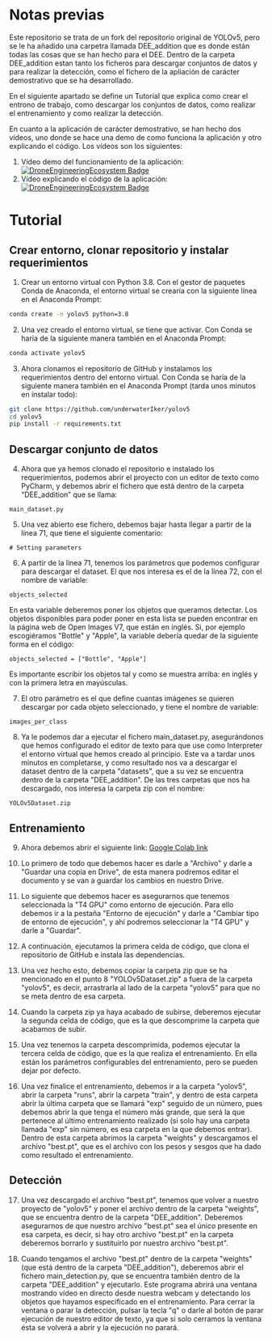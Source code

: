 # Notas previas
Este repositorio se trata de un fork del repositorio original de YOLOv5, pero se le ha añadido una carpetra llamada DEE_addition que es donde están todas las cosas que se han hecho para el DEE.
Dentro de la carpeta DEE_addition estan tanto los ficheros para descargar conjuntos de datos y para realizar la detección, como el fichero de la apliación de carácter demostrativo que se ha desarrollado.

En el siguiente apartado se define un Tutorial que explica como crear el entrono de trabajo, como descargar los conjuntos de datos, como realizar el entrenamiento y como realizar la detección.

En cuanto a la aplicación de carácter demostrativo, se han hecho dos vídeos, uno donde se hace una demo de como funciona la aplicación y otro explicando el código. Los vídeos son los siguientes:
1. Vídeo demo del funcionamiento de la aplicación: [![DroneEngineeringEcosystem Badge](https://img.shields.io/badge/DEE-Desktop-demo_app-pink.svg)](https://youtu.be/aim2eN5mdiw)
3. Vídeo explicando el código de la aplicación:  [![DroneEngineeringEcosystem Badge](https://img.shields.io/badge/DEE-Desktop-code_app-pink.svg)](https://youtu.be/SGYTs5_liOM)



# Tutorial

## Crear entorno, clonar repositorio y instalar requerimientos

1. Crear un entorno virtual con Python 3.8. 
Con el gestor de paquetes Conda de Anaconda, el entorno virtual se crearía con la siguiente línea en el Anaconda Prompt:
```bash
conda create -n yolov5 python=3.8
```

2. Una vez creado el entorno virtual, se tiene que activar. 
Con Conda se haría de la siguiente manera también en el Anaconda Prompt:
```bash
conda activate yolov5
```

3. Ahora clonamos el repositorio de GitHub y instalamos los requerimientos dentro del entorno virtual. Con Conda se haría de la siguiente manera también en el Anaconda Prompt (tarda unos minutos en instalar todo):
```bash
git clone https://github.com/underwaterIker/yolov5
cd yolov5
pip install -r requirements.txt
```

## Descargar conjunto de datos

4. Ahora que ya hemos clonado el repositorio e instalado los requerimientos, podemos abrir el proyecto con un editor de texto como PyCharm, y debemos abrir el fichero que está dentro de la carpeta “DEE\_addition” que se llama:
```
main_dataset.py
```

5. Una vez abierto ese fichero, debemos bajar hasta llegar a partir de la línea 71, que tiene el siguiente comentario:
```
# Setting parameters
```

6. A partir de la línea 71, tenemos los parámetros que podemos configurar para descargar el dataset. El que nos interesa es el de la línea 72, con el nombre de variable:
```
objects_selected
```
En esta variable deberemos poner los objetos que queramos detectar. Los objetos disponibles para poder poner en esta lista se pueden encontrar en la página web de Open Images V7, que están en inglés.
Si, por ejemplo escogiéramos "Bottle" y "Apple", la variable debería quedar de la siguiente forma en el código:
```
objects_selected = ["Bottle", "Apple"]
```
Es importante escribir los objetos tal y como se muestra arriba: en inglés y con la primera letra en mayúsculas.

7. El otro parámetro es el que define cuantas imágenes se quieren descargar por cada objeto seleccionado, y tiene el nombre de variable:
```
images_per_class
```

8. Ya le podemos dar a ejecutar el fichero main_dataset.py, asegurándonos que hemos configurado el editor de texto para que use como Interpreter el entorno virtual que hemos creado al principio.
Este va a tardar unos minutos en completarse, y como resultado nos va a descargar el dataset dentro de la carpeta "datasets", que a su vez se encuentra dentro de la carpeta "DEE\_addition". De las tres carpetas que nos ha descargado, nos interesa la carpeta zip con el nombre:
```
YOLOv5Dataset.zip
```


## Entrenamiento

9. Ahora debemos abrir el siguiente link: [Google Colab link](https://colab.research.google.com/drive/176VhxxlNbgM_pbAI3EU_MrrYsrIyPGwb?usp=drive_link)

10. Lo primero de todo que debemos hacer es darle a "Archivo" y darle a "Guardar una copia en Drive", de esta manera podremos editar el documento y se van a guardar los cambios en nuestro Drive.

11. Lo siguiente que debemos hacer es asegurarnos que tenemos seleccionada la "T4 GPU" como entorno de ejecución. Para ello debemos ir a la pestaña "Entorno de ejecución" y darle a "Cambiar tipo de entorno de ejecución", y ahí podremos seleccionar la "T4 GPU" y darle a "Guardar".

12. A continuación, ejecutamos la primera celda de código, que clona el repositorio de GitHub e instala las dependencias.

13. Una vez hecho esto, debemos copiar la carpeta zip que se ha mencionado en el punto 8 "YOLOv5Dataset.zip" a fuera de la carpeta "yolov5", es decir, arrastrarla al lado de la carpeta "yolov5" para que no se meta dentro de esa carpeta.

14. Cuando la carpeta zip ya haya acabado de subirse, deberemos ejecutar la segunda celda de código, que es la que descomprime la carpeta que acabamos de subir.

15. Una vez tenemos la carpeta descomprimida, podemos ejecutar la tercera celda de código, que es la que realiza el entrenamiento. En ella están los parámetros configurables del entrenamiento, pero se pueden dejar por defecto.

16. Una vez finalice el entrenamiento, debemos ir a la carpeta "yolov5", abrir la carpeta "runs", abrir la carpeta "train", y dentro de esta carpeta abrir la última carpeta que se llamará "exp" seguido de un número, pues debemos abrir la que tenga el número más grande, que será la que pertenece al último entrenamiento realizado (si solo hay una carpeta llamada "exp" sin número, es esa carpeta en la que debemos entrar). Dentro de esta carpeta abrimos la carpeta "weights" y descargamos el archivo "best.pt", que es el archivo con los pesos y sesgos que ha dado como resultado el entrenamiento.


## Detección

17. Una vez descargado el archivo "best.pt", tenemos que volver a nuestro proyecto de "yolov5" y poner el archivo dentro de la carpeta "weights", que se encuentra dentro de la carpeta "DEE_addition". Deberemos asegurarnos de que nuestro archivo "best.pt" sea el único presente en esa carpeta, es decir, si hay otro archivo "best.pt" en la carpeta deberemos borrarlo y sustituirlo por nuestro archivo "best.pt".

18. Cuando tengamos el archivo "best.pt" dentro de la carpeta "weights" (que está dentro de la carpeta "DEE_addition"), deberemos abrir el fichero main_detection.py, que se encuentra también dentro de la carpeta "DEE_addition" y ejecutarlo. Este programa abrirá una ventana mostrando vídeo en directo desde nuestra webcam y detectando los objetos que hayamos especificado en el entrenamiento.
Para cerrar la ventana o parar la detección, pulsar la tecla "q" o darle al botón de parar ejecución de nuestro editor de texto, ya que si solo cerramos la ventana ésta se volverá a abrir y la ejecución no parará.
